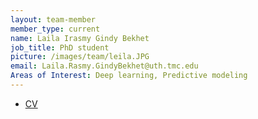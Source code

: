```yaml
---
layout: team-member
member_type: current
name: Laila Irasmy Gindy Bekhet
job_title: PhD student
picture: /images/team/leila.JPG
email: Laila.Rasmy.GindyBekhet@uth.tmc.edu
Areas of Interest: Deep learning, Predictive modeling
---
```



- [CV](https://www.dropbox.com/s/wiy72fimn9yjvkt/LRASMY%20Resume%20and%20Projects%20Profile.pdf?dl=0)
